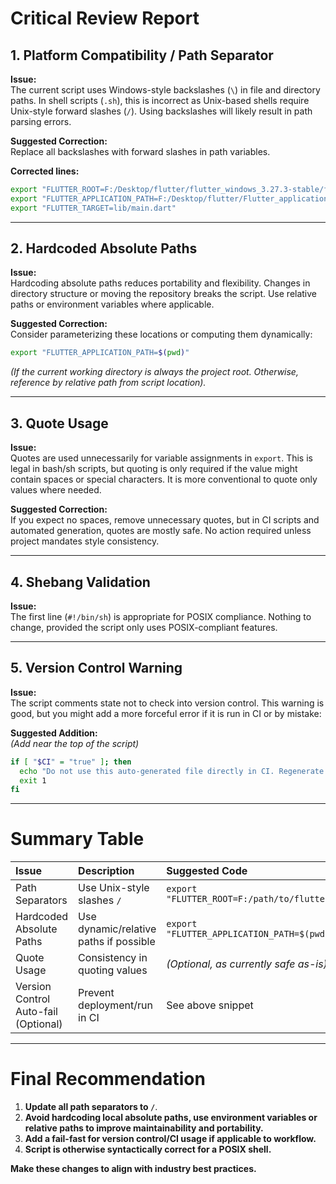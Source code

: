 # Critical Review Report

## 1. Platform Compatibility / Path Separator

**Issue:**  
The current script uses Windows-style backslashes (`\`) in file and directory paths. In shell scripts (`.sh`), this is incorrect as Unix-based shells require Unix-style forward slashes (`/`). Using backslashes will likely result in path parsing errors.

**Suggested Correction:**  
Replace all backslashes with forward slashes in path variables.

**Corrected lines:**

```sh
export "FLUTTER_ROOT=F:/Desktop/flutter/flutter_windows_3.27.3-stable/flutter"
export "FLUTTER_APPLICATION_PATH=F:/Desktop/flutter/Flutter_application/diseas_discover"
export "FLUTTER_TARGET=lib/main.dart"
```

---

## 2. Hardcoded Absolute Paths

**Issue:**  
Hardcoding absolute paths reduces portability and flexibility. Changes in directory structure or moving the repository breaks the script. Use relative paths or environment variables where applicable.

**Suggested Correction:**  
Consider parameterizing these locations or computing them dynamically:

```sh
export "FLUTTER_APPLICATION_PATH=$(pwd)"
```
*(If the current working directory is always the project root. Otherwise, reference by relative path from script location).*

---

## 3. Quote Usage

**Issue:**  
Quotes are used unnecessarily for variable assignments in `export`. This is legal in bash/sh scripts, but quoting is only required if the value might contain spaces or special characters. It is more conventional to quote only values where needed.

**Suggested Correction:**  
If you expect no spaces, remove unnecessary quotes, but in CI scripts and automated generation, quotes are mostly safe. No action required unless project mandates style consistency.

---

## 4. Shebang Validation

**Issue:**  
The first line (`#!/bin/sh`) is appropriate for POSIX compliance. Nothing to change, provided the script only uses POSIX-compliant features.

---

## 5. Version Control Warning

**Issue:**  
The script comments state not to check into version control. This warning is good, but you might add a more forceful error if it is run in CI or by mistake:

**Suggested Addition:**  
*(Add near the top of the script)*
```sh
if [ "$CI" = "true" ]; then
  echo "Do not use this auto-generated file directly in CI. Regenerate as needed."
  exit 1
fi
```

---

# Summary Table

| Issue                                    | Description                             | Suggested Code                                   |
|:----------------------------------------- |:--------------------------------------- |:------------------------------------------------ |
| Path Separators                          | Use Unix-style slashes `/`              | `export "FLUTTER_ROOT=F:/path/to/flutter"`       |
| Hardcoded Absolute Paths                  | Use dynamic/relative paths if possible  | `export "FLUTTER_APPLICATION_PATH=$(pwd)"`       |
| Quote Usage                              | Consistency in quoting values           | *(Optional, as currently safe as-is)*            |
| Version Control Auto-fail (Optional)      | Prevent deployment/run in CI            | See above snippet                                |

---

# Final Recommendation

1. **Update all path separators to `/`**.
2. **Avoid hardcoding local absolute paths, use environment variables or relative paths to improve maintainability and portability.**
3. **Add a fail-fast for version control/CI usage if applicable to workflow.**
4. **Script is otherwise syntactically correct for a POSIX shell.**

**Make these changes to align with industry best practices.**